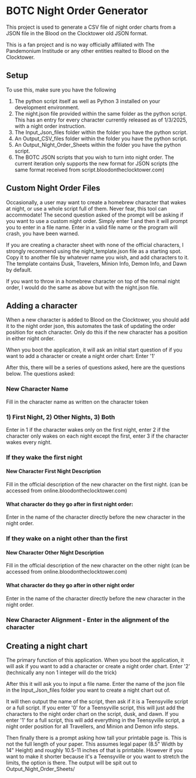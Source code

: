 # BOTC Night Order Generator

This project is used to generate a CSV file of night order charts from a JSON file in the Blood on the Clocktower old JSON format. 

This is a fan project and is no way officially affiliated with The Pandemonium Institude or any other entities realted to Blood on the Clocktower. 

## Setup

To use this, make sure you have the following
1) The python script itself as well as Python 3 installed on your development environment. 
2) The night.json file provided within the same folder as the python script. This has an entry for every character currently released 
as of 1/3/2025, with a night order instruction. 
3) The Input_Json_files folder within the folder you have the python script. 
4) An Output_CSV_files folder within the folder you have the python script.
5) An Output_Night_Order_Sheets within the folder you have the python script.
5) The BOTC JSON scripts that you wish to turn into night order. The current iteration only supports the new format for JSON scripts (the same format received from script.bloodontheclocktower.com)

## Custom Night Order Files
Occasionally, a user may want to create a homebrew character that wakes at night, or use a whole script full of them. Never fear, this
tool can accommodate! The second question asked of the prompt will be asking if you want to use a custom night order. Simply enter 1 and 
then it will prompt you to enter in a file name. Enter in a valid file name or the program will crash, you have been warned. 

If you are creating a character sheet with none of the official characters, I strongly recommend using the night_template.json file as a 
starting spot. Copy it to another file by whatever name you wish, and add characters to it. The template contains Dusk, Travelers, Minion
Info, Demon Info, and Dawn by default. 

If you want to throw in a homebrew character on top of the normal night order, I would do the same as above but with the night.json file. 

## Adding a character
When a new character is added to Blood on the Clocktower, you should add it to the night order json, this automates the task of updating the
order position for each character. Only do this if the new character has a position in either night order.

When you boot the application, it will ask an initial start question of if you want to add a character or create a night order chart: Enter '1'

After this, there will be a series of questions asked, here are the questions below. 
The questions asked:
### New Character Name 
Fill in the character name as written on the character token

### 1) First Night, 2) Other Nights, 3) Both
Enter in 1 if the character wakes only on the first night, enter 2 if the character only wakes 
on each night except the first, enter 3 if the character wakes every night.

### If they wake the first night
#### New Character First Night Description
Fill in the official description of the new character on the first night. (can be accessed from online.bloodontheclocktower.com)

#### What character do they go after in first night order: 
Enter in the name of the character directly before the new character in the night order.

### If they wake on a night other than the first
#### New Character Other Night Description
Fill in the official description of the new character on the other night (can be accessed from online.bloodontheclocktower.com)

#### What character do they go after in other night order
Enter in the name of the character directly before the new character in the night 
order. 

### New Character Alignment - Enter in the alignment of the character


## Creating a night chart
The primary function of this application. When you boot the application, it will ask if you want to add a character or create a night order 
chart. Enter '2' (technically any non 1 integer will do the trick)

After this it will ask you to input a file name. Enter the name of the json file in the Input_Json_files folder you want to create a night chart 
out of. 

It will then output the name of the script, then ask if it is a Teensyville script or a full script. If you enter '0' for a Teensyville script,
this will just add the characters to the night order chart on the script, dusk, and dawn. If you enter '1' for a full script, this will add 
everything in the Teensyville script, a night order position for all Travellers, and Minion and Demon info steps. 

Then finally there is a prompt asking how tall your printable page is. This is not the full length of your paper. This assumes legal paper (8.5" Width by 14" Height) and roughly 10.5-11 inches of that is printable. However if you want to make it shorter because it's a Teensyville or you want to stretch the limits, the option is there. The output will be spit out to Output_Night_Order_Sheets/<SCRIPT>_Formatted_Night.docx

However if you do not think the formatting here is what you want and you want to just have the raw information and do it yourself, the csv file with just the night order information is output to Output_CSV_files/<SCRIPT>_Night_Order.csv
